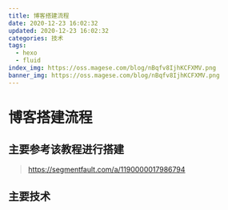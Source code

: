 ```yaml
---
title: 博客搭建流程
date: 2020-12-23 16:02:32
updated: 2020-12-23 16:02:32
categories: 技术
tags: 
  - hexo
  - fluid
index_img: https://oss.magese.com/blog/nBqfv8IjhKCFXMV.png
banner_img: https://oss.magese.com/blog/nBqfv8IjhKCFXMV.png
---
```


# 博客搭建流程

## 主要参考该教程进行搭建

> https://segmentfault.com/a/1190000017986794


## 主要技术

[^1]: [node.js](https://nodejs.org/zh-cn/)
[^2]: [npm](https://www.npmjs.com/)
[^3]: [hexo](https://hexo.io/zh-cn)
[^4]: [fluid](https://hexo.fluid-dev.com/)
